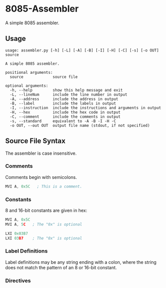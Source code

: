 # 8085-Assembler

A simple 8085 assembler.

## Usage
```
usage: assembler.py [-h] [-L] [-A] [-B] [-I] [-H] [-C] [-s] [-o OUT] source

A simple 8085 assembler.

positional arguments:
  source             source file

optional arguments:
  -h, --help         show this help message and exit
  -L, --lineNum      include the line number in output
  -A, --address      include the address in output
  -B, --label        include the labels in output
  -I, --instruction  include the instructions and arguments in output
  -H, --hex          include the hex code in output
  -C, --comment      include the comments in output
  -s, --standard     equivalent to -A -B -I -H -C
  -o OUT, --out OUT  output file name (stdout, if not specified)
  ```
## Source File Syntax
The assembler is case insensitive.

### Comments
Comments begin with semicolons.
```asm
MVI A, 0x5C   ; This is a comment.
```

### Constants
8 and 16-bit constants are given in hex:
```asm
MVI A, 0x5C
MVI A, 5C   ; The "0x" is optional

LXI 0x03B7
LXI 03B7    ; The "0x" is optional
```

### Label Definitions
Label definitions may be any string ending with a colon, where the string does not match the pattern of an 8 or 16-bit constant.
### Directives
